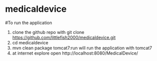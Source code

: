 # medicaldevice
#To run the application
   1. clone the github repo with git clone https://github.com/littlefish2000/medicaldevice.git
   2. cd medicaldevice
   3. mvn clean package tomcat7:run will run the application with tomcat7 
   4. at internet explore open http://localhost:8080/MedicalDevice/
